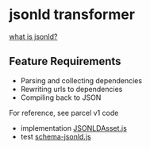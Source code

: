 # jsonld transformer

[what is jsonld?](https://json-ld.org/)

## Feature Requirements

- Parsing and collecting dependencies
- Rewriting urls to dependencies
- Compiling back to JSON

For reference, see parcel v1 code
- implementation [JSONLDAsset.js](https://github.com/parcel-bundler/parcel/blob/1.x/src/assets/JSONLDAsset.js)
- test [schema-jsonld.js](https://github.com/parcel-bundler/parcel/blob/v2/packages/core/integration-tests/test/schema-jsonld.js)